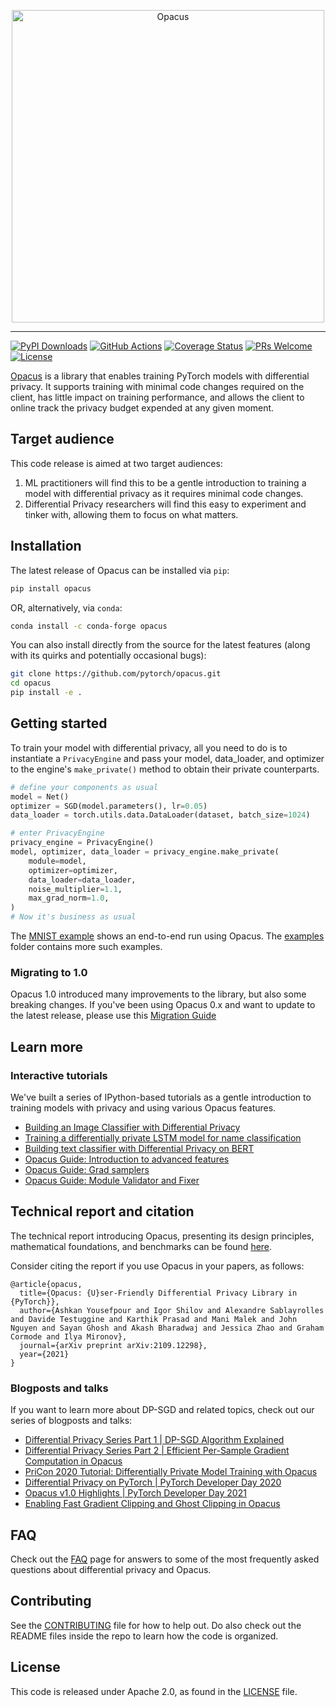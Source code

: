 <p align="center"><img src="https://github.com/pytorch/opacus/blob/main/website/static/img/opacus_logo.svg" alt="Opacus" width="500"/></p>

<hr/>

[![PyPI Downloads](https://static.pepy.tech/badge/opacus)](https://pepy.tech/projects/opacus)
[![GitHub Actions](https://github.com/pytorch/opacus/actions/workflows/ci_cpu.yml/badge.svg)](https://github.com/pytorch/opacus/actions/workflows/ci_cpu.yml)
[![Coverage Status](https://coveralls.io/repos/github/pytorch/opacus/badge.svg?branch=main)](https://coveralls.io/github/pytorch/opacus?branch=main)
[![PRs Welcome](https://img.shields.io/badge/PRs-welcome-brightgreen.svg)](CONTRIBUTING.md)
[![License](https://img.shields.io/badge/license-apache2-green.svg)](LICENSE)

[Opacus](https://opacus.ai) is a library that enables training PyTorch models
with differential privacy. It supports training with minimal code changes
required on the client, has little impact on training performance, and allows
the client to online track the privacy budget expended at any given moment.


## Target audience

This code release is aimed at two target audiences:

1. ML practitioners will find this to be a gentle introduction to training a
   model with differential privacy as it requires minimal code changes.
2. Differential Privacy researchers will find this easy to experiment and tinker
   with, allowing them to focus on what matters.

## Installation

The latest release of Opacus can be installed via `pip`:

```bash
pip install opacus
```

OR, alternatively, via `conda`:

```bash
conda install -c conda-forge opacus
```

You can also install directly from the source for the latest features (along
with its quirks and potentially occasional bugs):

```bash
git clone https://github.com/pytorch/opacus.git
cd opacus
pip install -e .
```

## Getting started

To train your model with differential privacy, all you need to do is to
instantiate a `PrivacyEngine` and pass your model, data_loader, and optimizer to
the engine's `make_private()` method to obtain their private counterparts.

```python
# define your components as usual
model = Net()
optimizer = SGD(model.parameters(), lr=0.05)
data_loader = torch.utils.data.DataLoader(dataset, batch_size=1024)

# enter PrivacyEngine
privacy_engine = PrivacyEngine()
model, optimizer, data_loader = privacy_engine.make_private(
    module=model,
    optimizer=optimizer,
    data_loader=data_loader,
    noise_multiplier=1.1,
    max_grad_norm=1.0,
)
# Now it's business as usual
```

The
[MNIST example](https://github.com/pytorch/opacus/tree/main/examples/mnist.py)
shows an end-to-end run using Opacus. The
[examples](https://github.com/pytorch/opacus/tree/main/examples/) folder
contains more such examples.

### Migrating to 1.0

Opacus 1.0 introduced many improvements to the library, but also some breaking
changes. If you've been using Opacus 0.x and want to update to the latest
release, please use this
[Migration Guide](https://github.com/pytorch/opacus/blob/main/Migration_Guide.md)

## Learn more

### Interactive tutorials

We've built a series of IPython-based tutorials as a gentle introduction to
training models with privacy and using various Opacus features.

- [Building an Image Classifier with Differential Privacy](https://github.com/pytorch/opacus/blob/main/tutorials/building_image_classifier.ipynb)
- [Training a differentially private LSTM model for name classification](https://github.com/pytorch/opacus/blob/main/tutorials/building_lstm_name_classifier.ipynb)
- [Building text classifier with Differential Privacy on BERT](https://github.com/pytorch/opacus/blob/main/tutorials/building_text_classifier.ipynb)
- [Opacus Guide: Introduction to advanced features](https://github.com/pytorch/opacus/blob/main/tutorials/intro_to_advanced_features.ipynb)
- [Opacus Guide: Grad samplers](https://github.com/pytorch/opacus/blob/main/tutorials/guide_to_grad_sampler.ipynb)
- [Opacus Guide: Module Validator and Fixer](https://github.com/pytorch/opacus/blob/main/tutorials/guide_to_module_validator.ipynb)

## Technical report and citation

The technical report introducing Opacus, presenting its design principles,
mathematical foundations, and benchmarks can be found
[here](https://arxiv.org/abs/2109.12298).

Consider citing the report if you use Opacus in your papers, as follows:

```
@article{opacus,
  title={Opacus: {U}ser-Friendly Differential Privacy Library in {PyTorch}},
  author={Ashkan Yousefpour and Igor Shilov and Alexandre Sablayrolles and Davide Testuggine and Karthik Prasad and Mani Malek and John Nguyen and Sayan Ghosh and Akash Bharadwaj and Jessica Zhao and Graham Cormode and Ilya Mironov},
  journal={arXiv preprint arXiv:2109.12298},
  year={2021}
}
```

### Blogposts and talks

If you want to learn more about DP-SGD and related topics, check out our series
of blogposts and talks:

- [Differential Privacy Series Part 1 | DP-SGD Algorithm Explained](https://medium.com/pytorch/differential-privacy-series-part-1-dp-sgd-algorithm-explained-12512c3959a3)
- [Differential Privacy Series Part 2 | Efficient Per-Sample Gradient Computation in Opacus](https://medium.com/pytorch/differential-privacy-series-part-2-efficient-per-sample-gradient-computation-in-opacus-5bf4031d9e22)
- [PriCon 2020 Tutorial: Differentially Private Model Training with Opacus](https://www.youtube.com/watch?v=MWPwofiQMdE&list=PLUNOsx6Az_ZGKQd_p4StdZRFQkCBwnaY6&index=52)
- [Differential Privacy on PyTorch | PyTorch Developer Day 2020](https://www.youtube.com/watch?v=l6fbl2CBnq0)
- [Opacus v1.0 Highlights | PyTorch Developer Day 2021](https://www.youtube.com/watch?v=U1mszp8lzUI)
- [Enabling Fast Gradient Clipping and Ghost Clipping in Opacus](https://pytorch.org/blog/clipping-in-opacus/)

## FAQ

Check out the [FAQ](https://opacus.ai/docs/faq) page for answers to some of the
most frequently asked questions about differential privacy and Opacus.

## Contributing

See the
[CONTRIBUTING](https://github.com/pytorch/opacus/tree/main/CONTRIBUTING.md) file
for how to help out. Do also check out the README files inside the repo to learn
how the code is organized.

## License

This code is released under Apache 2.0, as found in the
[LICENSE](https://github.com/pytorch/opacus/tree/main/LICENSE) file.
